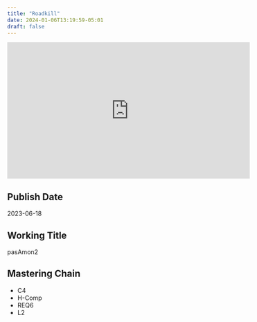 ```yaml
---
title: "Roadkill"
date: 2024-01-06T13:19:59-05:01
draft: false
---
```


<iframe width="560" height="315" src="https://www.youtube.com/embed/p3aBSanScls?si=QAHkJfxNKonqjzdf" title="YouTube video player" frameborder="0" allow="accelerometer; autoplay; clipboard-write; encrypted-media; gyroscope; picture-in-picture; web-share" allowfullscreen></iframe>

## Publish Date

2023-06-18

## Working Title

pasAmon2

## Mastering Chain

- C4
- H-Comp
- REQ6
- L2
